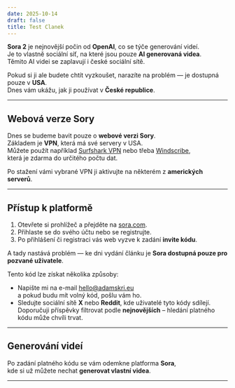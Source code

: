 ```yaml
---
date: 2025-10-14
draft: false
title: Test Clanek
---
```


**Sora 2** je nejnovější počin od **OpenAI**, co se týče generování videí.  
Je to vlastně sociální síť, na které jsou pouze **AI generovaná videa**.  
Těmito AI videi se zaplavují i české sociální sítě. 

Pokud si ji ale budete chtít vyzkoušet, narazíte na problém — je dostupná pouze v **USA**.  
Dnes vám ukážu, jak ji používat v **České republice**.

---

## Webová verze Sory

Dnes se budeme bavit pouze o **webové verzi Sory**.  
Základem je **VPN**, která má své servery v USA.  
Můžete použít například [Surfshark VPN](https://get.surfshark.net/aff_c?offer_id=926&aff_id=41789) nebo třeba [Windscribe](https://windscribe.com/yo/dzno0erq),  
která je zdarma do určitého počtu dat.

Po stažení vámi vybrané VPN ji aktivujte na některém z **amerických serverů**.

---

## Přístup k platformě

1. Otevřete si prohlížeč a přejděte na [sora.com](https://sora.chatgpt.com/).  
2. Přihlaste se do svého účtu nebo se registrujte.  
3. Po přihlášení či registraci vás web vyzve k zadání **invite kódu**.

A tady nastává problém — ke dni vydání článku je **Sora dostupná pouze pro pozvané uživatele**.  

Tento kód lze získat několika způsoby:
- Napište mi na e-mail [hello@adamskri.eu](mailto:hello@adamskri.eu)  
  a pokud budu mít volný kód, pošlu vám ho.
- Sledujte sociální sítě **X** nebo **Reddit**, kde uživatelé tyto kódy sdílejí.  
  Doporučuji příspěvky filtrovat podle **nejnovějších** – hledání platného kódu může chvíli trvat.

---

## Generování videí

Po zadání platného kódu se vám odemkne platforma **Sora**,  
kde si už můžete nechat **generovat vlastní videa**.

---
